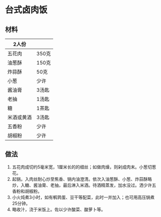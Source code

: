 # 台式卤肉饭

## 材料

| 2人份      |       |
| ---------- | ----- |
| 五花肉     | 350克 |
| 油葱酥     | 150克 |
| 炸蒜酥     | 50克  |
| 小葱       | 少许  |
| 酱油膏     | 3汤匙 |
| 老抽       | 1汤匙 |
| 糖         | 1茶匙 |
| 米酒或黄酒 | 3汤匙 |
| 五香粉     | 少许  |
| 胡椒粉     | 少许  |

## 做法

1. 五花肉成切约5毫米宽，1厘米长的的细丝；如做肉燥，则剁成肉末。小葱切葱花。
2. 起锅，入肉丝耐心炒至焦香、锅内油澄清。依次入油葱酥、小葱、炸蒜酥略炒，入糖、酱油膏、老抽，最后淋入米酒。待酒精蒸发，加水没过。洒少许五香粉和胡椒粉。
3. 小火炖煮3小时，如有鹌鹑蛋、豆干等配菜，此时一并加入；也可用高压锅煮25分钟。
4. 略收汁，浇于米饭上。佐以少许酸菜、酸萝卜等。
